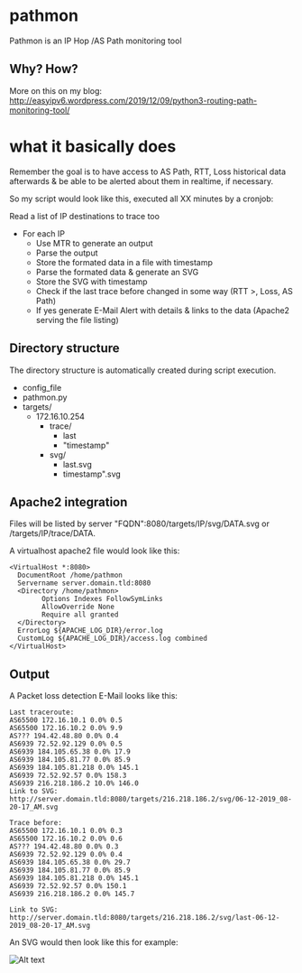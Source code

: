 # pathmon
Pathmon is an IP Hop /AS Path monitoring tool

## Why? How?

More on this on my blog: http://easyipv6.wordpress.com/2019/12/09/python3-routing-path-monitoring-tool/

# what it basically does

Remember the goal is to have access to AS Path, RTT, Loss historical data afterwards & be able to be alerted about them in realtime, if necessary.

So my script would look like this, executed all XX minutes by a cronjob:

Read a list of IP destinations to trace too

- For each IP 
  - Use MTR to generate an output
  - Parse the output
  - Store the formated data in a file with timestamp
  - Parse the formated data & generate an SVG
  - Store the SVG with timestamp
  - Check if the last trace before changed in some way (RTT >, Loss, AS Path)
  - If yes generate E-Mail Alert with details & links to the data (Apache2 serving the file listing)
  
## Directory structure

The directory structure is automatically created during script execution.
  
  - config_file
  - pathmon.py
  - targets/
    - 172.16.10.254
      - trace/
        - last
        - "timestamp"
      - svg/
         - last.svg
         - timestamp".svg
                  
## Apache2 integration

Files will be listed by server "FQDN":8080/targets/IP/svg/DATA.svg or /targets/IP/trace/DATA.

A virtualhost apache2 file would look like this:

```
<VirtualHost *:8080>
  DocumentRoot /home/pathmon
  Servername server.domain.tld:8080
  <Directory /home/pathmon>
        Options Indexes FollowSymLinks
        AllowOverride None
        Require all granted
  </Directory>
  ErrorLog ${APACHE_LOG_DIR}/error.log
  CustomLog ${APACHE_LOG_DIR}/access.log combined
</VirtualHost>
```

## Output

A Packet loss detection E-Mail looks like this:
```
Last traceroute: 
AS65500 172.16.10.1 0.0% 0.5
AS65500 172.16.10.2 0.0% 9.9
AS??? 194.42.48.80 0.0% 0.4
AS6939 72.52.92.129 0.0% 0.5
AS6939 184.105.65.38 0.0% 17.9
AS6939 184.105.81.77 0.0% 85.9
AS6939 184.105.81.218 0.0% 145.1
AS6939 72.52.92.57 0.0% 158.3
AS6939 216.218.186.2 10.0% 146.0
Link to SVG: http://server.domain.tld:8080/targets/216.218.186.2/svg/06-12-2019_08-20-17_AM.svg

Trace before: 
AS65500 172.16.10.1 0.0% 0.3
AS65500 172.16.10.2 0.0% 0.6
AS??? 194.42.48.80 0.0% 0.3
AS6939 72.52.92.129 0.0% 0.4
AS6939 184.105.65.38 0.0% 29.7
AS6939 184.105.81.77 0.0% 85.9
AS6939 184.105.81.218 0.0% 145.1
AS6939 72.52.92.57 0.0% 150.1
AS6939 216.218.186.2 0.0% 145.7

Link to SVG: http://server.domain.tld:8080/targets/216.218.186.2/svg/last-06-12-2019_08-20-17_AM.svg
```
An SVG would then look like this for example:

![Alt text](https://i.ibb.co/9scHmGg/svg.png "sample svg")
